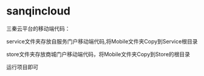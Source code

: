 # sanqincloud

三秦云平台的移动端代码：

service文件夹存放自服务门户移动端代码,将Mobile文件夹Copy到Service根目录

store文件夹存放商城门户移动端代码，将Mobile文件夹Copy到Store的根目录

运行项目即可



